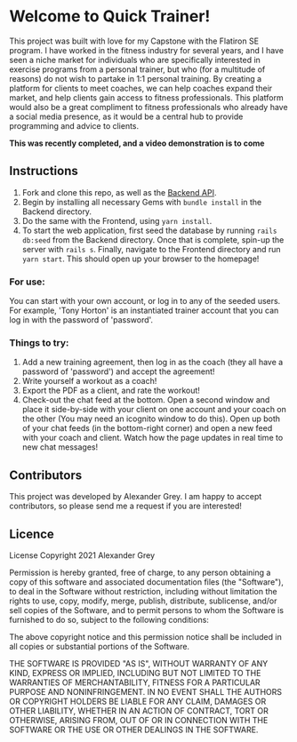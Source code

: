 # Welcome to Quick Trainer!

This project was built with love for my Capstone with the Flatiron SE program.  I have worked in the fitness industry for several years, and I have seen a niche market for individuals who are specifically interested in exercise programs from a personal trainer, but who (for a multitude of reasons) do not wish to partake in 1:1 personal training.  By creating a platform for clients to meet coaches, we can help coaches expand their market, and help clients gain access to fitness professionals.  This platform would also be a great compliment to fitness professionals who already have a social media presence, as it would be a central hub to provide programming and advice to clients.

**This was recently completed, and a video demonstration is to come**

## Instructions

1. Fork and clone this repo, as well as the [Backend API](https://github.com/AlecGrey/quick-trainer-backend).
2. Begin by installing all necessary Gems with `bundle install` in the Backend directory.
3. Do the same with the Frontend, using `yarn install`.
4. To start the web application, first seed the database by running `rails db:seed` from the Backend directory.  Once that is complete, spin-up the server with `rails s`.  Finally, navigate to the Frontend directory and run `yarn start`.  This should open up your browser to the homepage!

### For use:

You can start with your own account, or log in to any of the seeded users.  For example, 'Tony Horton' is an instantiated trainer account that you can log in with the password of 'password'.

### Things to try:

1. Add a new training agreement, then log in as the coach (they all have a password of 'password') and accept the agreement!
2. Write yourself a workout as a coach!
3. Export the PDF as a client, and rate the workout!
4. Check-out the chat feed at the bottom.  Open a second window and place it side-by-side with your client on one account and your coach on the other (You may need an icognito window to do this).  Open up both of your chat feeds (in the bottom-right corner) and open a new feed with your coach and client.  Watch how the page updates in real time to new chat messages!

## Contributors

This project was developed by Alexander Grey.  I am happy to accept contributors, so please send me a request if you are interested!

## Licence

License Copyright 2021 Alexander Grey

Permission is hereby granted, free of charge, to any person obtaining a copy of this software and associated documentation files (the "Software"), to deal in the Software without restriction, including without limitation the rights to use, copy, modify, merge, publish, distribute, sublicense, and/or sell copies of the Software, and to permit persons to whom the Software is furnished to do so, subject to the following conditions:

The above copyright notice and this permission notice shall be included in all copies or substantial portions of the Software.

THE SOFTWARE IS PROVIDED "AS IS", WITHOUT WARRANTY OF ANY KIND, EXPRESS OR IMPLIED, INCLUDING BUT NOT LIMITED TO THE WARRANTIES OF MERCHANTABILITY, FITNESS FOR A PARTICULAR PURPOSE AND NONINFRINGEMENT. IN NO EVENT SHALL THE AUTHORS OR COPYRIGHT HOLDERS BE LIABLE FOR ANY CLAIM, DAMAGES OR OTHER LIABILITY, WHETHER IN AN ACTION OF CONTRACT, TORT OR OTHERWISE, ARISING FROM, OUT OF OR IN CONNECTION WITH THE SOFTWARE OR THE USE OR OTHER DEALINGS IN THE SOFTWARE.
